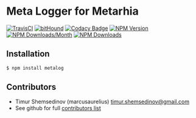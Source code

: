# Meta Logger for Metarhia

[![TravisCI](https://travis-ci.org/metarhia/metalog.svg?branch=master)](https://travis-ci.org/metarhia/metalog)
[![bitHound](https://www.bithound.io/github/metarhia/metalog/badges/score.svg)](https://www.bithound.io/github/metarhia/metalog)
[![Codacy Badge](https://api.codacy.com/project/badge/Grade/7aaad5ed17c74634855fa6202a03a56e)](https://www.codacy.com/app/metarhia/metalog)
[![NPM Version](https://badge.fury.io/js/metarhia-metalog.svg)](https://badge.fury.io/js/metarhia-metalog)
[![NPM Downloads/Month](https://img.shields.io/npm/dm/metarhia-metalog.svg)](https://www.npmjs.com/package/metarhia-metalog)
[![NPM Downloads](https://img.shields.io/npm/dt/metarhia-metalog.svg)](https://www.npmjs.com/package/metarhia-metalog)

## Installation

```bash
$ npm install metalog
```

## Contributors

  - Timur Shemsedinov (marcusaurelius) <timur.shemsedinov@gmail.com>
  - See github for full [contributors list](https://github.com/metarhia/metalog/graphs/contributors)
